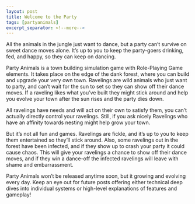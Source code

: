```yaml
---
layout: post
title: Welcome to the Party
tags: [partyanimals]
excerpt_separator: <!--more-->
---
```


All the animals in the jungle just want to dance, but a party can’t survive on sweet dance moves alone. It’s up to you to keep the party-goers drinking, fed, and happy, so they can keep on dancing.

<!--more-->

Party Animals is a town building simulation game with Role-Playing Game elements. It takes place on the edge of the dank forest, where you can build and upgrade your very own town. Ravelings are wild animals who just want to party, and can’t wait for the sun to set so they can show off their dance moves. If a raveling likes what you’ve built they might stick around and help you evolve your town after the sun rises and the party dies down.

All ravelings have needs and will act on their own to satisfy them, you can’t actually directly control your ravelings. Still, if you ask nicely Ravelings who have an affinity towards nesting might help grow your town.

But it’s not all fun and games. Ravelings are fickle, and it’s up to you to keep them entertained so they’ll stick around. Also, some ravelings out in the forest have been infected, and if they show up to crash your party it could cause chaos. This will give your ravelings a chance to show off their dance moves, and if they win a dance-off the infected ravelings will leave with shame and embarrassment.

Party Animals won’t be released anytime soon, but it growing and evolving every day. Keep an eye out for future posts offering either technical deep dives into individual systems or high-level explanations of features and gameplay!